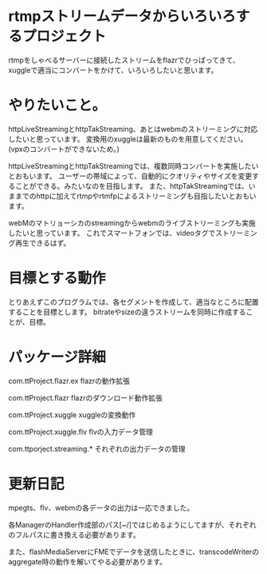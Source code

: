 # rtmpストリームデータからいろいろするプロジェクト

rtmpをしゃべるサーバーに接続したストリームをflazrでひっぱってきて、
xuggleで適当にコンバートをかけて、いろいろしたいと思います。

# やりたいこと。

httpLiveStreamingとhttpTakStreaming、あとはwebmのストリーミングに対応したいと思っています。
変換用のxuggleは最新のものを用意してください。(vpxのコンバートができないため。)

httpLiveStreamingとhttpTakStreamingでは、複数同時コンバートを実施したいとおもいます。
ユーザーの帯域によって、自動的にクオリティやサイズを変更することができる。みたいなのを目指します。
また、httpTakStreamingでは、いままでのhttpに加えてrtmpやrtmfpによるストリーミングも目指したいとおもいます。

webMのマトリョーシカのstreamingからwebmのライブストリーミングも実施したいと思っています。
これでスマートフォンでは、videoタグでストリーミング再生できるはず。

# 目標とする動作

とりあえずこのプログラムでは、各セグメントを作成して、適当なところに配置することを目標とします。
bitrateやsizeの違うストリームを同時に作成することが、目標。

# パッケージ詳細

com.ttProject.flazr.ex
 flazrの動作拡張

com.ttProject.flazr
 flazrのダウンロード動作拡張

com.ttProject.xuggle
 xuggleの変換動作

com.ttProject.xuggle.flv
 flvの入力データ管理

com.ttporject.streaming.*
 それぞれの出力データの管理


# 更新日記

mpegts、flv、webmの各データの出力は一応できました。

各ManagerのHandler作成部のパス[~/]ではじめるようにしてますが、それぞれのフルパスに書き換える必要があります。

また、flashMediaServerにFMEでデータを送信したときに、transcodeWriterのaggregate時の動作を解いてやる必要があります。
